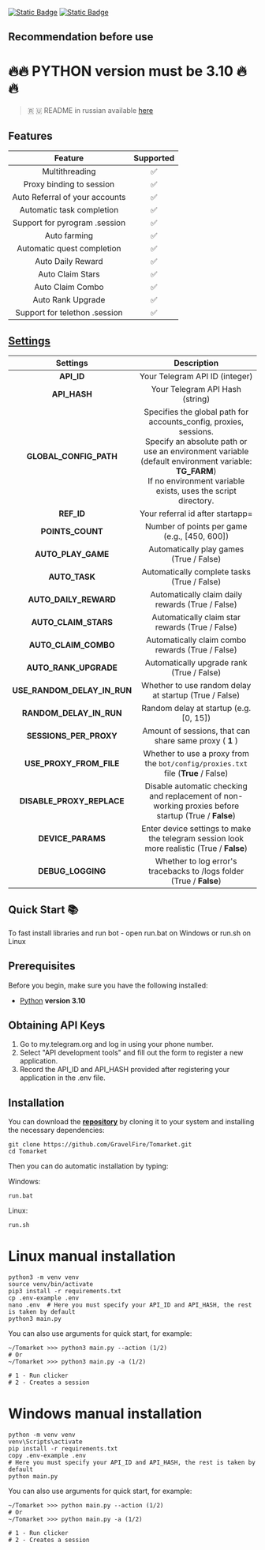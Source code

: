 [![Static Badge](https://img.shields.io/badge/Telegram-Channel-Link?style=for-the-badge&logo=Telegram&logoColor=white&logoSize=auto&color=blue)](https://t.me/+jJhUfsfFCn4zZDk0)      [![Static Badge](https://img.shields.io/badge/Telegram-Bot%20Link-Link?style=for-the-badge&logo=Telegram&logoColor=white&logoSize=auto&color=blue)](https://t.me/Tomarket_ai_bot/app?startapp=00005UEJ)

## Recommendation before use

# 🔥🔥 PYTHON version must be 3.10 🔥🔥

> 🇷 🇺 README in russian available [here](README-RU.md)

## Features

|            Feature             | Supported |
|:------------------------------:|:---------:|
|         Multithreading         |     ✅     |
|    Proxy binding to session    |     ✅     |
| Auto Referral of your accounts |     ✅     |
|   Automatic task completion    |     ✅     |
| Support for pyrogram .session  |     ✅     |
|          Auto farming          |     ✅     |
|   Automatic quest completion   |     ✅     |
|       Auto Daily Reward        |     ✅     |
|        Auto Claim Stars        |     ✅     |
|        Auto Claim Combo        |     ✅     |
|       Auto Rank Upgrade        |     ✅     |
| Support for telethon .session  |     ✅     |

## [Settings](https://github.com/GravelFire/Tomarket/blob/main/.env-example/)
|          Settings           |                                                                                                                  Description                                                                                                                  |
|:---------------------------:|:---------------------------------------------------------------------------------------------------------------------------------------------------------------------------------------------------------------------------------------------:|
|         **API_ID**          |                                                                                                        Your Telegram API ID (integer)                                                                                                         |
|        **API_HASH**         |                                                                                                        Your Telegram API Hash (string)                                                                                                        |
|   **GLOBAL_CONFIG_PATH**    | Specifies the global path for accounts_config, proxies, sessions. <br/>Specify an absolute path or use an environment variable (default environment variable: **TG_FARM**) <br/>If no environment variable exists, uses the script directory. |
|         **REF_ID**          |                                                                                                       Your referral id after startapp=                                                                                                        |
|      **POINTS_COUNT**       |                                                                                                 Number of points per game (e.g., [450, 600])                                                                                                  |
|     **AUTO_PLAY_GAME**      |                                                                                                    Automatically play games (True / False)                                                                                                    |
|        **AUTO_TASK**        |                                                                                                  Automatically complete tasks (True / False)                                                                                                  |
|    **AUTO_DAILY_REWARD**    |                                                                                               Automatically claim daily rewards (True / False)                                                                                                |
|    **AUTO_CLAIM_STARS**     |                                                                                                Automatically claim star rewards (True / False)                                                                                                |
|    **AUTO_CLAIM_COMBO**     |                                                                                               Automatically claim combo rewards (True / False)                                                                                                |
|    **AUTO_RANK_UPGRADE**    |                                                                                                   Automatically upgrade rank (True / False)                                                                                                   |
| **USE_RANDOM_DELAY_IN_RUN** |                                                                                             Whether to use random delay at startup (True / False)                                                                                             |
|   **RANDOM_DELAY_IN_RUN**   |                                                                                                    Random delay at startup (e.g. [0, 15])                                                                                                     |
|   **SESSIONS_PER_PROXY**    |                                                                                            Amount of sessions, that can share same proxy ( **1** )                                                                                            |
|   **USE_PROXY_FROM_FILE**   |                                                                               Whether to use a proxy from the `bot/config/proxies.txt` file (**True** / False)                                                                                |
|  **DISABLE_PROXY_REPLACE**  |                                                                      Disable automatic checking and replacement of non-working proxies before startup (True / **False**)                                                                      |
|      **DEVICE_PARAMS**      |                                                                          Enter device settings to make the telegram session look more realistic  (True / **False**)                                                                           |
|      **DEBUG_LOGGING**      |                                                                                     Whether to log error's tracebacks to /logs folder (True / **False**)                                                                                      |

## Quick Start 📚

To fast install libraries and run bot - open run.bat on Windows or run.sh on Linux

## Prerequisites
Before you begin, make sure you have the following installed:
- [Python](https://www.python.org/downloads/) **version 3.10**

## Obtaining API Keys
1. Go to my.telegram.org and log in using your phone number.
2. Select "API development tools" and fill out the form to register a new application.
3. Record the API_ID and API_HASH provided after registering your application in the .env file.

## Installation
You can download the [**repository**](https://github.com/GravelFire/Tomarket) by cloning it to your system and installing the necessary dependencies:
```shell
git clone https://github.com/GravelFire/Tomarket.git
cd Tomarket
```

Then you can do automatic installation by typing:

Windows:
```shell
run.bat
```

Linux:
```shell
run.sh
```

# Linux manual installation
```shell
python3 -m venv venv
source venv/bin/activate
pip3 install -r requirements.txt
cp .env-example .env
nano .env  # Here you must specify your API_ID and API_HASH, the rest is taken by default
python3 main.py
```

You can also use arguments for quick start, for example:
```shell
~/Tomarket >>> python3 main.py --action (1/2)
# Or
~/Tomarket >>> python3 main.py -a (1/2)

# 1 - Run clicker
# 2 - Creates a session
```

# Windows manual installation
```shell
python -m venv venv
venv\Scripts\activate
pip install -r requirements.txt
copy .env-example .env
# Here you must specify your API_ID and API_HASH, the rest is taken by default
python main.py
```

You can also use arguments for quick start, for example:
```shell
~/Tomarket >>> python main.py --action (1/2)
# Or
~/Tomarket >>> python main.py -a (1/2)

# 1 - Run clicker
# 2 - Creates a session
```

